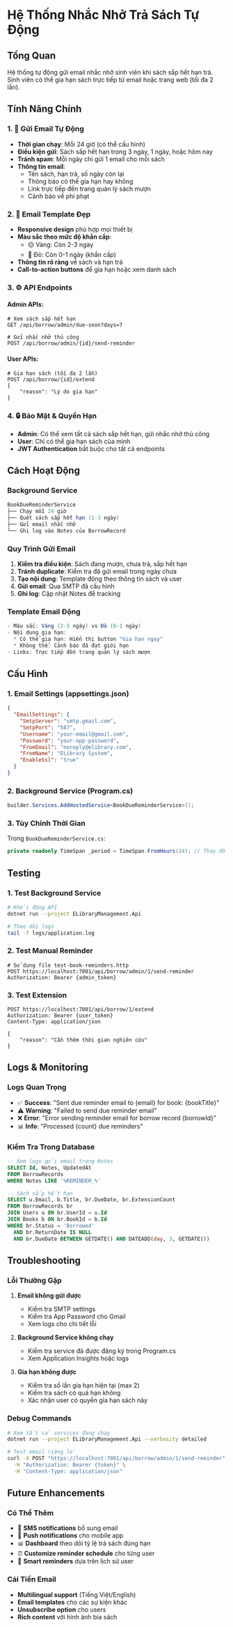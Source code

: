 # Hệ Thống Nhắc Nhở Trả Sách Tự Động

## Tổng Quan

Hệ thống tự động gửi email nhắc nhở sinh viên khi sách sắp hết hạn trả. Sinh viên có thể gia hạn sách trực tiếp từ email hoặc trang web (tối đa 2 lần).

## Tính Năng Chính

### 1. 🤖 Gửi Email Tự Động

- **Thời gian chạy**: Mỗi 24 giờ (có thể cấu hình)
- **Điều kiện gửi**: Sách sắp hết hạn trong 3 ngày, 1 ngày, hoặc hôm nay
- **Tránh spam**: Mỗi ngày chỉ gửi 1 email cho mỗi sách
- **Thông tin email**:
  - Tên sách, hạn trả, số ngày còn lại
  - Thông báo có thể gia hạn hay không
  - Link trực tiếp đến trang quản lý sách mượn
  - Cảnh báo về phí phạt

### 2. 📧 Email Template Đẹp

- **Responsive design** phù hợp mọi thiết bị
- **Màu sắc theo mức độ khẩn cấp**:
  - 🟡 Vàng: Còn 2-3 ngày
  - 🔴 Đỏ: Còn 0-1 ngày (khẩn cấp)
- **Thông tin rõ ràng** về sách và hạn trả
- **Call-to-action buttons** để gia hạn hoặc xem danh sách

### 3. ⚙️ API Endpoints

#### Admin APIs:

```http
# Xem sách sắp hết hạn
GET /api/borrow/admin/due-soon?days=7

# Gửi nhắc nhở thủ công
POST /api/borrow/admin/{id}/send-reminder
```

#### User APIs:

```http
# Gia hạn sách (tối đa 2 lần)
POST /api/borrow/{id}/extend
{
    "reason": "Lý do gia hạn"
}
```

### 4. 🔒 Bảo Mật & Quyền Hạn

- **Admin**: Có thể xem tất cả sách sắp hết hạn, gửi nhắc nhở thủ công
- **User**: Chỉ có thể gia hạn sách của mình
- **JWT Authentication** bắt buộc cho tất cả endpoints

## Cách Hoạt Động

### Background Service

```csharp
BookDueReminderService
├── Chạy mỗi 24 giờ
├── Quét sách sắp hết hạn (1-3 ngày)
├── Gửi email nhắc nhở
└── Ghi log vào Notes của BorrowRecord
```

### Quy Trình Gửi Email

1. **Kiểm tra điều kiện**: Sách đang mượn, chưa trả, sắp hết hạn
2. **Tránh duplicate**: Kiểm tra đã gửi email trong ngày chưa
3. **Tạo nội dung**: Template động theo thông tin sách và user
4. **Gửi email**: Qua SMTP đã cấu hình
5. **Ghi log**: Cập nhật Notes để tracking

### Template Email Động

```csharp
- Màu sắc: Vàng (2-3 ngày) vs Đỏ (0-1 ngày)
- Nội dung gia hạn:
  * Có thể gia hạn: Hiển thị button "Gia hạn ngay"
  * Không thể: Cảnh báo đã đạt giới hạn
- Links: Trực tiếp đến trang quản lý sách mượn
```

## Cấu Hình

### 1. Email Settings (appsettings.json)

```json
{
  "EmailSettings": {
    "SmtpServer": "smtp.gmail.com",
    "SmtpPort": "587",
    "Username": "your-email@gmail.com",
    "Password": "your-app-password",
    "FromEmail": "noreply@elibrary.com",
    "FromName": "ELibrary System",
    "EnableSsl": "true"
  }
}
```

### 2. Background Service (Program.cs)

```csharp
builder.Services.AddHostedService<BookDueReminderService>();
```

### 3. Tùy Chỉnh Thời Gian

Trong `BookDueReminderService.cs`:

```csharp
private readonly TimeSpan _period = TimeSpan.FromHours(24); // Thay đổi theo nhu cầu
```

## Testing

### 1. Test Background Service

```bash
# Khởi động API
dotnet run --project ELibraryManagement.Api

# Theo dõi logs
tail -f logs/application.log
```

### 2. Test Manual Reminder

```http
# Sử dụng file test-book-reminders.http
POST https://localhost:7001/api/borrow/admin/1/send-reminder
Authorization: Bearer {admin_token}
```

### 3. Test Extension

```http
POST https://localhost:7001/api/borrow/1/extend
Authorization: Bearer {user_token}
Content-Type: application/json

{
    "reason": "Cần thêm thời gian nghiên cứu"
}
```

## Logs & Monitoring

### Logs Quan Trọng

- ✅ **Success**: "Sent due reminder email to {email} for book: {bookTitle}"
- ⚠️ **Warning**: "Failed to send due reminder email"
- ❌ **Error**: "Error sending reminder email for borrow record {borrowId}"
- 📊 **Info**: "Processed {count} due reminders"

### Kiểm Tra Trong Database

```sql
-- Xem logs gửi email trong Notes
SELECT Id, Notes, UpdatedAt
FROM BorrowRecords
WHERE Notes LIKE '%REMINDER_%'

-- Sách sắp hết hạn
SELECT u.Email, b.Title, br.DueDate, br.ExtensionCount
FROM BorrowRecords br
JOIN Users u ON br.UserId = u.Id
JOIN Books b ON br.BookId = b.Id
WHERE br.Status = 'Borrowed'
  AND br.ReturnDate IS NULL
  AND br.DueDate BETWEEN GETDATE() AND DATEADD(day, 3, GETDATE())
```

## Troubleshooting

### Lỗi Thường Gặp

1. **Email không gửi được**

   - Kiểm tra SMTP settings
   - Kiểm tra App Password cho Gmail
   - Xem logs cho chi tiết lỗi

2. **Background Service không chạy**

   - Kiểm tra service đã được đăng ký trong Program.cs
   - Xem Application Insights hoặc logs

3. **Gia hạn không được**
   - Kiểm tra số lần gia hạn hiện tại (max 2)
   - Kiểm tra sách có quá hạn không
   - Xác nhận user có quyền gia hạn sách này

### Debug Commands

```bash
# Xem tất cả services đang chạy
dotnet run --project ELibraryManagement.Api --verbosity detailed

# Test email riêng lẻ
curl -X POST "https://localhost:7001/api/borrow/admin/1/send-reminder" \
  -H "Authorization: Bearer {token}" \
  -H "Content-Type: application/json"
```

## Future Enhancements

### Có Thể Thêm

- 📱 **SMS notifications** bổ sung email
- 🔔 **Push notifications** cho mobile app
- 📊 **Dashboard** theo dõi tỷ lệ trả sách đúng hạn
- ⏰ **Customize reminder schedule** cho từng user
- 🎯 **Smart reminders** dựa trên lịch sử user

### Cải Tiến Email

- **Multilingual support** (Tiếng Việt/English)
- **Email templates** cho các sự kiện khác
- **Unsubscribe option** cho users
- **Rich content** với hình ảnh bìa sách
